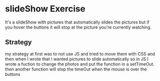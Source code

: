 <h1>slideShow Exercise</h1>
It's a slideShow with pictures that automatically slides the pictures but if you hover the buttons it will stop at the picture you're currently watching.
<h2>Strategy</h2>
my strategy at first was to not use JS and tried to move them with CSS and then when I wrote that I wanted pictures to slide automatically so in JS I wrote a fuction to change the photos and put the function in a setTimeOut. then another function will stop the timeOut when the mouse is over the buttons 
